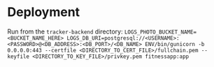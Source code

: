 # Deployment

Run from the `tracker-backend` directory:
`LOGS_PHOTO_BUCKET_NAME=<BUCKET_NAME_HERE> LOGS_DB_URI=postgresql://<USERNAME>:<PASSWORD>@<DB_ADDRESS>:<DB_PORT>/<DB_NAME> ENV/bin/gunicorn -b 0.0.0.0:443 --certfile <DIRECTORY_TO_CERT_FILE>/fullchain.pem --keyfile <DIRECTORY_TO_KEY_FILE>/privkey.pem fitnessapp:app`
